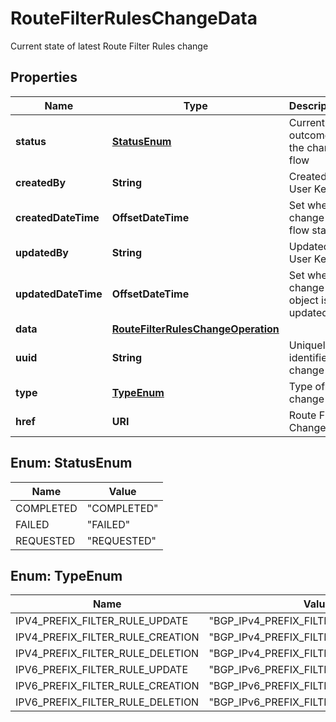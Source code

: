 

# RouteFilterRulesChangeData

Current state of latest Route Filter Rules change

## Properties

| Name | Type | Description | Notes |
|------------ | ------------- | ------------- | -------------|
|**status** | [**StatusEnum**](#StatusEnum) | Current outcome of the change flow |  [optional] |
|**createdBy** | **String** | Created by User Key |  [optional] |
|**createdDateTime** | **OffsetDateTime** | Set when change flow starts |  [optional] |
|**updatedBy** | **String** | Updated by User Key |  [optional] |
|**updatedDateTime** | **OffsetDateTime** | Set when change object is updated |  [optional] |
|**data** | [**RouteFilterRulesChangeOperation**](RouteFilterRulesChangeOperation.md) |  |  [optional] |
|**uuid** | **String** | Uniquely identifies a change |  |
|**type** | [**TypeEnum**](#TypeEnum) | Type of change |  |
|**href** | **URI** | Route Filter Change URI |  [optional] |



## Enum: StatusEnum

| Name | Value |
|---- | -----|
| COMPLETED | &quot;COMPLETED&quot; |
| FAILED | &quot;FAILED&quot; |
| REQUESTED | &quot;REQUESTED&quot; |



## Enum: TypeEnum

| Name | Value |
|---- | -----|
| IPV4_PREFIX_FILTER_RULE_UPDATE | &quot;BGP_IPv4_PREFIX_FILTER_RULE_UPDATE&quot; |
| IPV4_PREFIX_FILTER_RULE_CREATION | &quot;BGP_IPv4_PREFIX_FILTER_RULE_CREATION&quot; |
| IPV4_PREFIX_FILTER_RULE_DELETION | &quot;BGP_IPv4_PREFIX_FILTER_RULE_DELETION&quot; |
| IPV6_PREFIX_FILTER_RULE_UPDATE | &quot;BGP_IPv6_PREFIX_FILTER_RULE_UPDATE&quot; |
| IPV6_PREFIX_FILTER_RULE_CREATION | &quot;BGP_IPv6_PREFIX_FILTER_RULE_CREATION&quot; |
| IPV6_PREFIX_FILTER_RULE_DELETION | &quot;BGP_IPv6_PREFIX_FILTER_RULE_DELETION&quot; |



